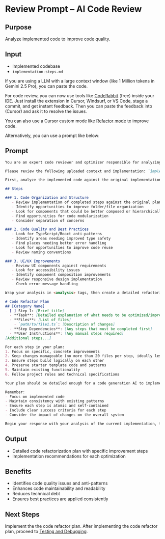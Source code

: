 # Review Prompt – AI Code Review

## Purpose
Analyze implemented code to improve code quality.

## Input
- Implemented codebase
- `implementation-steps.md`

If you are using a LLM with a large context window (like 1 Million tokens in Gemini 2.5 Pro), you can paste the code.

For code review, you can now use tools like [CodeRabbit](https://www.coderabbit.ai/) (free) inside your IDE.
Just install the extension in Cursor, Windsurf, or VS Code, stage a commit, and get instant feedback.  Then you can paste the feedback into (Cursor) and ask it to resolve the issues.

You can also use a Cursor custom mode like [Refactor mode](https://playbooks.com/modes/refactor) to improve code.

Alternatively, you can use a prompt like below:

## Prompt

```md
You are an expert code reviewer and optimizer responsible for analyzing the implemented code and creating a detailed optimization plan. Your task is to review the code that was implemented according to the original plan and generate a new implementation plan focused on improvements and optimizations.

Please review the following uploaded context and implementation: `implementation-steps.md`

First, analyze the implemented code against the original implementation plan. Consider the following areas:

## Steps

### 1. Code Organization and Structure
   - Review implementation of completed steps against the original plan
   - Identify opportunities to improve folder/file organization
   - Look for components that could be better composed or hierarchically organized
   - Find opportunities for code modularization
   - Consider separation of concerns

### 2. Code Quality and Best Practices
   - Look for TypeScript/React anti-patterns
   - Identify areas needing improved type safety
   - Find places needing better error handling
   - Look for opportunities to improve code reuse
   - Review naming conventions

### 3. UI/UX Improvements
   - Review UI components against requirements
   - Look for accessibility issues
   - Identify component composition improvements
   - Review responsive design implementation
   - Check error message handling

Wrap your analysis in <analysis> tags, then create a detailed refactoring plan using the following format:

# Code Refactor Plan
## [Category Name]
- [ ] Step 1: [Brief title]
  - **Task**: [Detailed explanation of what needs to be optimized/improved]
  - **Files**: [List of files]
    - `path/to/file1.ts`: [Description of changes]
  - **Step Dependencies**: [Any steps that must be completed first]
  - **User Instructions**: [Any manual steps required]
[Additional steps...]

For each step in your plan:
1. Focus on specific, concrete improvements
2. Keep changes manageable (no more than 20 files per step, ideally less)
3. Ensure steps build logically on each other
4. Preserve starter template code and patterns
5. Maintain existing functionality
6. Follow project rules and technical specifications

Your plan should be detailed enough for a code generation AI to implement each step in a single iteration. Order steps by priority and dependency requirements.

Remember:
- Focus on implemented code
- Maintain consistency with existing patterns
- Ensure each step is atomic and self-contained
- Include clear success criteria for each step
- Consider the impact of changes on the overall system

Begin your response with your analysis of the current implementation, then proceed to create your detailed optimization plan.
```

## Output
- Detailed code refactorization plan with specific improvement steps
- Implementation recommendations for each optimization

## Benefits

- Identifies code quality issues and anti-patterns
- Enhances code maintainability and readability
- Reduces technical debt
- Ensures best practices are applied consistently

## Next Steps
Implement the the code refactor plan.  After implementing the code refactor plan, proceed to [Testing and Debugging](./debugging.md).